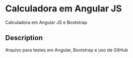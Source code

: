 # Calculadora em Angular JS

Calculadora em Angular JS e Bootstrap

## Description

Arquivo para testes em Angular, Bootstrap e uso de GitHub